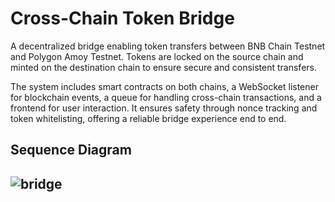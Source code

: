 # Cross-Chain Token Bridge

A decentralized bridge enabling token transfers between BNB Chain Testnet and Polygon Amoy Testnet. Tokens are locked on the source chain and minted on the destination chain to ensure secure and consistent transfers.

The system includes smart contracts on both chains, a WebSocket listener for blockchain events, a queue for handling cross-chain transactions, and a frontend for user interaction. It ensures safety through nonce tracking and token whitelisting, offering a reliable bridge experience end to end.

## Sequence Diagram

![bridge](https://jad7ulghye.ufs.sh/f/hb6AeldjPrMwrxd6XlT91IiK3lF4fTRPbZcqaVMmN6kdtBDE)
---
